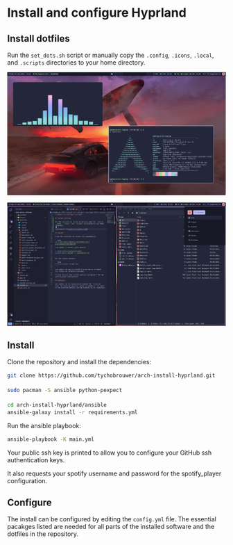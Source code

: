 # Install and configure Hyprland

## Install dotfiles

Run the `set_dots.sh` script or manually copy the `.config`, `.icons`, `.local`, and `.scripts` directories to your home directory.

![screenshot 1](assets/screenshot_1.png)

![screenshot 2](assets/screenshot_2.png)

## Install

Clone the repository and install the dependencies:

```bash
git clone https://github.com/tychobrouwer/arch-install-hyprland.git

sudo pacman -S ansible python-pexpect

cd arch-install-hyprland/ansible
ansible-galaxy install -r requirements.yml
```

Run the ansible playbook:

```bash
ansible-playbook -K main.yml
```

Your public ssh key is printed to allow you to configure your GitHub ssh authentication keys.

It also requests your spotify username and password for the spotify_player configuration.

## Configure

The install can be configured by editing the `config.yml` file. The essential pacakges listed are needed for all parts of the installed software and the dotfiles in the repository.
